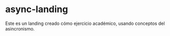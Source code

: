 # async-landing
Este es un landing creado cómo ejercicio académico, usando conceptos del asincronismo.

